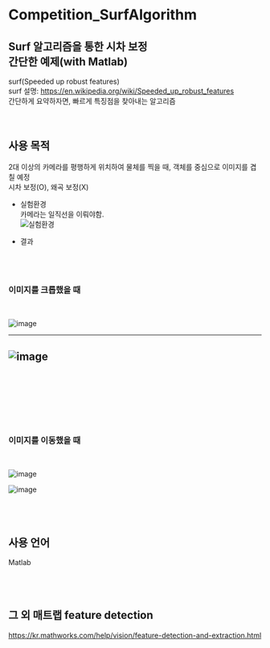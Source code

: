 # Competition_SurfAlgorithm  
  
## Surf 알고리즘을 통한 시차 보정 <br> 간단한 예제(with Matlab)  
surf(Speeded up robust features)  
surf 설명: https://en.wikipedia.org/wiki/Speeded_up_robust_features  
간단하게 요약하자면, 빠르게 특징점을 찾아내는 알고리즘  
<br><br>

## 사용 목적  
2대 이상의 카메라를 평행하게 위치하여 물체를 찍을 때, 객체를 중심으로 이미지를 겹칠 예정  
시차 보정(O), 왜곡 보정(X)  
  
  - 실험환경  
  카메라는 일직선을 이뤄야함.  
![실험환경](https://user-images.githubusercontent.com/35206992/103025145-8859e080-4594-11eb-9451-51754dd57d55.png)  
  
  
  - 결과    
<br><br><br>
  ### 이미지를 크롭했을 때
<br>

![image](https://user-images.githubusercontent.com/35206992/103025503-4bdab480-4595-11eb-90e0-ddd0d14ce2b5.png)

---

![image](https://user-images.githubusercontent.com/35206992/103025492-44b3a680-4595-11eb-83eb-2cf45225d350.png)
<br><br><br>
---
<br><br><br>
  ### 이미지를 이동했을 때
<br>

![image](https://user-images.githubusercontent.com/35206992/123571471-3c1e8000-d805-11eb-8f71-6272ce182f95.png)

![image](https://user-images.githubusercontent.com/35206992/123571860-1776d800-d806-11eb-81db-771b5b7becf2.png)
<br><br><br><br>

## 사용 언어  
Matlab <br> 
<br>
<br>
<br>

## 그 외 매트랩 feature detection  
https://kr.mathworks.com/help/vision/feature-detection-and-extraction.html
<br>
<br>
<br>
<br>
<br>

